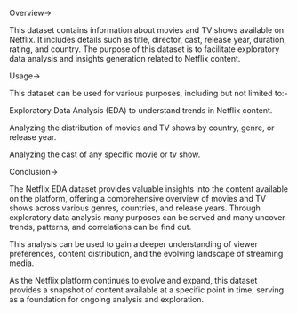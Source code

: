 Overview->

This dataset contains information about movies and TV shows available on Netflix. It includes details such as title, director, cast, release year, duration, rating, and country. The purpose of this dataset is to facilitate exploratory data analysis and insights generation related to Netflix content.



Usage->

This dataset can be used for various purposes, including but not limited to:-

Exploratory Data Analysis (EDA) to understand trends in Netflix content.

Analyzing the distribution of movies and TV shows by country, genre, or release year.

Analyzing the cast of any specific movie or tv show.



Conclusion->

The Netflix EDA dataset provides valuable insights into the content available on the platform, offering a comprehensive overview of movies and TV shows across various genres, countries, and release years. Through exploratory data analysis many purposes can be served and many uncover trends, patterns, and correlations can be find out.

This analysis can be used to gain a deeper understanding of viewer preferences, content distribution, and the evolving landscape of streaming media.

As the Netflix platform continues to evolve and expand, this dataset provides a snapshot of content available at a specific point in time, serving as a foundation for ongoing analysis and exploration.


